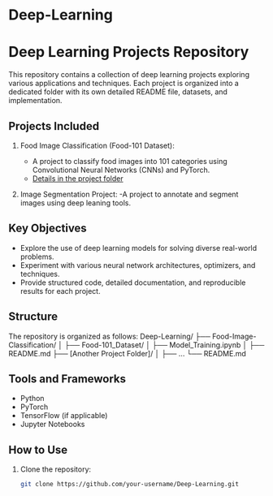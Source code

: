 # Deep-Learning
# Deep Learning Projects Repository

This repository contains a collection of deep learning projects exploring various applications and techniques. Each project is organized into a dedicated folder with its own detailed README file, datasets, and implementation.

## Projects Included

1. Food Image Classification (Food-101 Dataset):
   - A project to classify food images into 101 categories using Convolutional Neural Networks (CNNs) and PyTorch.
   - [Details in the project folder](Food-Image-Classification)

2. Image Segmentation Project:
   -A project to annotate and segment images using deep leaning tools.
   
## Key Objectives

- Explore the use of deep learning models for solving diverse real-world problems.
- Experiment with various neural network architectures, optimizers, and techniques.
- Provide structured code, detailed documentation, and reproducible results for each project.

## Structure

The repository is organized as follows:
Deep-Learning/ ├── Food-Image-Classification/ │ ├── Food-101_Dataset/ │ ├── Model_Training.ipynb │ ├── README.md ├── [Another Project Folder]/ │ ├── ... └── README.md


## Tools and Frameworks

- Python
- PyTorch
- TensorFlow (if applicable)
- Jupyter Notebooks

## How to Use

1. Clone the repository:
   ```bash
   git clone https://github.com/your-username/Deep-Learning.git


